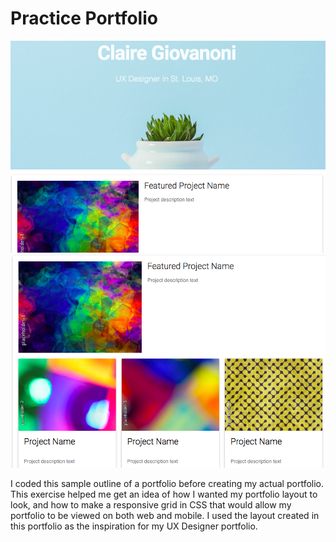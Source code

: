 # Practice Portfolio

![Portfolio screenshot 1](/images/portf_ss_1.png)
![Portfilio screenshot 2](/images/portf_ss_2.png)

I coded this sample outline of a portfolio before creating my actual portfolio. This exercise helped me get an idea of how I wanted my portfolio layout to look, and how to make a responsive grid in CSS that would allow my portfolio to be viewed on both web and mobile. I used the layout created in this portfolio as the inspiration for my UX Designer portfolio.
